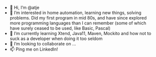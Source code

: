 - 👋 Hi, I’m @atje
- 👀 I’m interested in home automation, learning new things, solving problems. Did my first program in mid 80s, and have since explored more programming languages than I can remember (some of which have surely ceased to be used, like Basic, Pascal)
- 🌱 I’m currently learning Xtend, Java11, Maven, Mockito and how not to suck as a developer when doing it too seldom
- 💞️ I’m looking to collaborate on ...
- 📫 Ping me on LinkedIn! 

<!---
atje/atje is a ✨ special ✨ repository because its `README.md` (this file) appears on your GitHub profile.
You can click the Preview link to take a look at your changes.
--->
